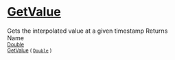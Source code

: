 # [GetValue](./IInterpolation-100663762.md)

Gets the interpolated value at a given timestamp
Returns<img width=500/>Name
<br>
<sub>[Double](https://docs.microsoft.com/en-us/dotnet/api/System.Double)</sub><img width=500/><sub>[GetValue](./IInterpolation-100663762.md) ( [`Double`](https://docs.microsoft.com/en-us/dotnet/api/System.Double) )</sub><br>


